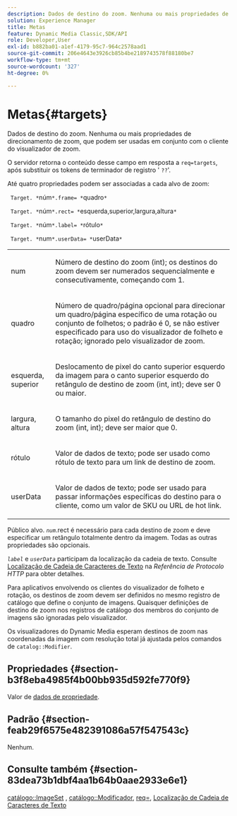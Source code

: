 ```yaml
---
description: Dados de destino do zoom. Nenhuma ou mais propriedades de direcionamento de zoom, que podem ser usadas em conjunto com o cliente do visualizador de zoom.
solution: Experience Manager
title: Metas
feature: Dynamic Media Classic,SDK/API
role: Developer,User
exl-id: b882ba01-a1ef-4179-95c7-964c2578aad1
source-git-commit: 206e4643e3926cb85b4be2189743578f88180be7
workflow-type: tm+mt
source-wordcount: '327'
ht-degree: 0%

---
```


# Metas{#targets}

Dados de destino do zoom. Nenhuma ou mais propriedades de direcionamento de zoom, que podem ser usadas em conjunto com o cliente do visualizador de zoom.

O servidor retorna o conteúdo desse campo em resposta a `req=targets`, após substituir os tokens de terminador de registro &#39; `??`&#39;.

Até quatro propriedades podem ser associadas a cada alvo de zoom:

` Target. *`núm`*.frame= *`quadro`*`

` Target. *`núm`*.rect= *`esquerda,superior,largura,altura`*`

` Target. *`núm`*.label= *`rótulo`*`

` Target. *`num`*.userData= *`userData`*`

<table id="simpletable_4C20157A7A444DEB9959B335CAFBAEC8"> 
 <tr class="strow"> 
  <td class="stentry"> <p> <span class="codeph"> <span class="varname"> num </span> </span> </p> </td> 
  <td class="stentry"> <p>Número de destino do zoom (int); os destinos do zoom devem ser numerados sequencialmente e consecutivamente, começando com 1. </p> </td> 
 </tr> 
 <tr class="strow"> 
  <td class="stentry"> <p> <span class="codeph"> <span class="varname"> quadro </span> </span> </p> </td> 
  <td class="stentry"> <p>Número de quadro/página opcional para direcionar um quadro/página específico de uma rotação ou conjunto de folhetos; o padrão é 0, se não estiver especificado para uso do visualizador de folheto e rotação; ignorado pelo visualizador de zoom. </p> </td> 
 </tr> 
 <tr class="strow"> 
  <td class="stentry"> <p> <span class="codeph"> <span class="varname"> esquerda, </span> </span> superior </p> </td> 
  <td class="stentry"> <p>Deslocamento de pixel do canto superior esquerdo da imagem para o canto superior esquerdo do retângulo de destino de zoom (int, int); deve ser 0 ou maior. </p> </td> 
 </tr> 
 <tr class="strow"> 
  <td class="stentry"> <p> <span class="codeph"> <span class="varname"> largura, altura </span> </span> </p> </td> 
  <td class="stentry"> <p>O tamanho do pixel do retângulo de destino do zoom (int, int); deve ser maior que 0. </p> </td> 
 </tr> 
 <tr class="strow"> 
  <td class="stentry"> <p> <span class="codeph"> <span class="varname"> rótulo </span> </span> </p> </td> 
  <td class="stentry"> <p>Valor de dados de texto; pode ser usado como rótulo de texto para um link de destino de zoom. </p> </td> 
 </tr> 
 <tr class="strow"> 
  <td class="stentry"> <p> <span class="codeph"> <span class="varname"> userData </span> </span> </p> </td> 
  <td class="stentry"> <p>Valor de dados de texto; pode ser usado para passar informações específicas do destino para o cliente, como um valor de SKU ou URL de hot link. </p> </td> 
 </tr> 
</table>

Público alvo. *`num`*.rect é necessário para cada destino de zoom e deve especificar um retângulo totalmente dentro da imagem. Todas as outras propriedades são opcionais.

*`label`* e *`userData`* participam da localização da cadeia de texto. Consulte [Localização de Cadeia de Caracteres de Texto](/help/aem-is-ir-api/is-api/http-ref/image-serving-api-ref/c-http-protocol-reference/c-syntax-and-features/r-text-string-localization.md) na *Referência de Protocolo HTTP* para obter detalhes.

Para aplicativos envolvendo os clientes do visualizador de folheto e rotação, os destinos de zoom devem ser definidos no mesmo registro de catálogo que define o conjunto de imagens. Quaisquer definições de destino de zoom nos registros de catálogo dos membros do conjunto de imagens são ignoradas pelo visualizador.

Os visualizadores do Dynamic Media esperam destinos de zoom nas coordenadas da imagem com resolução total já ajustada pelos comandos de `catalog::Modifier`.

## Propriedades {#section-b3f8eba4985f4b00bb935d592fe770f9}

Valor de [dados de propriedade](/help/aem-is-ir-api/is-api/image-catalog/image-serving-api-ref/c-image-catalog-reference/c-overview/c-common-data-types/r-property-data.md).

## Padrão {#section-feab29f6575e482391086a57f547543c}

Nenhum.

## Consulte também {#section-83dea73b1dbf4aa1b64b0aae2933e6e1}

[catálogo::ImageSet](../../../../../../is-api/image-catalog/image-serving-api-ref/c-image-catalog-reference/c-image-svg-data-reference/c-image-data-reference/r-imageset-cat.md#reference-4764d347afd64afdaede9a74c7565256) , [catálogo::Modificador](../../../../../../is-api/image-catalog/image-serving-api-ref/c-image-catalog-reference/c-image-svg-data-reference/c-image-data-reference/r-modifier-cat.md#reference-d2c6884b3a2248fab81a112d27969834), [req=](/help/aem-is-ir-api/is-api/http-ref/image-serving-api-ref/c-http-protocol-reference/c-command-reference/r-req/r-req.md), [Localização de Cadeia de Caracteres de Texto](/help/aem-is-ir-api/is-api/http-ref/image-serving-api-ref/c-http-protocol-reference/c-syntax-and-features/r-text-string-localization.md)

